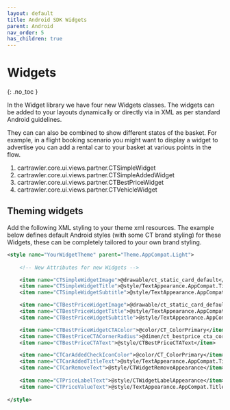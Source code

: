 ```yaml
---
layout: default
title: Android SDK Widgets
parent: Android
nav_order: 5
has_children: true
---
```


# Widgets

{: .no_toc }

In the Widget library we have four new Widgets classes.
The widgets can be added to your layouts dynamically or directly via in XML as per standard Android guidelines.

They can can also be combined to show different states of the basket. For example, in a flight booking scenario 
you might want to display a widget to advertise you can add a rental car to your basket at various points in the flow. 

1. cartrawler.core.ui.views.partner.CTSimpleWidget
2. cartrawler.core.ui.views.partner.CTSimpleAddedWidget
3. cartrawler.core.ui.views.partner.CTBestPriceWidget
4. cartrawler.core.ui.views.partner.CTVehicleWidget

## Theming widgets

Add the following XML styling to your theme xml resources. The example below defines default Android styles (with some CT brand styling) for these Widgets,
these can be completely tailored to your own brand styling. 

````xml
<style name="YourWidgetTheme" parent="Theme.AppCompat.Light">
          
    <!-- New Attributes for new Widgets -->

    <item name="CTSimpleWidgetImage">@drawable/ct_static_card_default</item>
    <item name="CTSimpleWidgetTitle">@style/TextAppearance.AppCompat.Title</item>
    <item name="CTSimpleWidgetSubtitle">@style/TextAppearance.AppCompat.Body1</item>

    <item name="CTBestPriceWidgetImage">@drawable/ct_static_card_default</item>
    <item name="CTBestPriceWidgetTitle">@style/TextAppearance.AppCompat.Title</item>
    <item name="CTBestPriceWidgetSubtitle">@style/TextAppearance.AppCompat.Body1</item>

    <item name="CTBestPriceWidgetCTAColor">@color/CT_ColorPrimary</item>
    <item name="CTBestPriceCTACornerRadius">@dimen/ct_bestprice_cta_corner_radius</item>
    <item name="CTBestPriceCTAText">@style/CTBestPriceCTAText</item>

    <item name="CTCarAddedCheckIconColor">@color/CT_ColorPrimary</item>
    <item name="CTCarAddedTitleText">@style/TextAppearance.AppCompat.Title</item>
    <item name="CTCarRemoveText">@style/CTWidgetRemoveAppearance</item>
    
    <item name="CTPriceLabelText">@style/CTWidgetLabelAppearance</item>
    <item name="CTPriceValueText">@style/TextAppearance.AppCompat.Title</item>
    
</style>
````